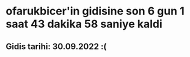 # ofarukbicer'in gidisine son 6 gun 1 saat 43 dakika 58 saniye kaldi

## Gidis tarihi: 30.09.2022 :(